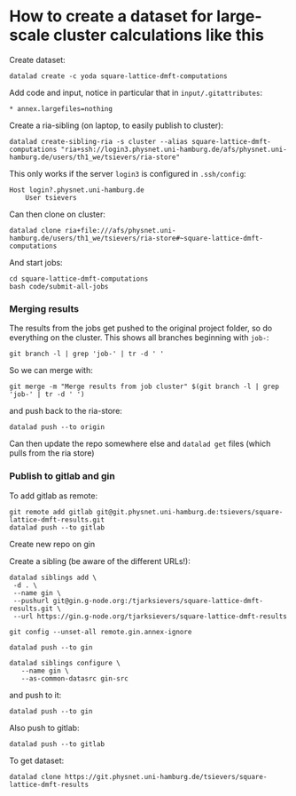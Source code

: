 # How to create a dataset for large-scale cluster calculations like this

Create dataset:
```shell
datalad create -c yoda square-lattice-dmft-computations
```

Add code and input, notice in particular that in `input/.gitattributes`:
```shell
* annex.largefiles=nothing
```
Create a ria-sibling (on laptop, to easily publish to cluster):
```shell
datalad create-sibling-ria -s cluster --alias square-lattice-dmft-computations "ria+ssh://login3.physnet.uni-hamburg.de/afs/physnet.uni-hamburg.de/users/th1_we/tsievers/ria-store"
```
This only works if the server `login3` is configured in `.ssh/config`:
```shell
Host login?.physnet.uni-hamburg.de
	User tsievers
```

Can then clone on cluster:
```shell
datalad clone ria+file:///afs/physnet.uni-hamburg.de/users/th1_we/tsievers/ria-store#~square-lattice-dmft-computations
```

And start jobs:
```shell
cd square-lattice-dmft-computations
bash code/submit-all-jobs
```

### Merging results

The results from the jobs get pushed to the original project folder, so do everything on the cluster.
This shows all branches beginning with `job-`:
```shell
git branch -l | grep 'job-' | tr -d ' '
```

So we can merge with:
```shell
git merge -m "Merge results from job cluster" $(git branch -l | grep 'job-' | tr -d ' ')
```
and push back to the ria-store:
```shell
datalad push --to origin
```
Can then update the repo somewhere else and `datalad get` files (which pulls from the ria store)

### Publish to gitlab and gin

To add gitlab as remote:
```shell
git remote add gitlab git@git.physnet.uni-hamburg.de:tsievers/square-lattice-dmft-results.git
datalad push --to gitlab 
```

Create new repo on gin

Create a sibling (be aware of the different URLs!):
```shell
datalad siblings add \
 -d . \
 --name gin \
 --pushurl git@gin.g-node.org:/tjarksievers/square-lattice-dmft-results.git \
 --url https://gin.g-node.org/tjarksievers/square-lattice-dmft-results
```

```shell
git config --unset-all remote.gin.annex-ignore
```

```shell
datalad push --to gin
```

```shell
datalad siblings configure \
   --name gin \
   --as-common-datasrc gin-src
```

and push to it:
```shell
datalad push --to gin
```

Also push to gitlab:
```shell
datalad push --to gitlab
```

To get dataset:
```shell
datalad clone https://git.physnet.uni-hamburg.de/tsievers/square-lattice-dmft-results
```
